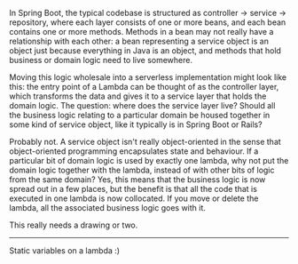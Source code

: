 In Spring Boot, the typical codebase is structured as controller -> service -> repository, where each layer consists of one or more beans, and each bean contains one or more methods. Methods in a bean may not really have a relationship with each other: a bean representing a service object is an object just because everything in Java is an object, and methods that hold business or domain logic need to live somewhere. 

Moving this logic wholesale into a serverless implementation might look like this: the entry point of a Lambda can be thought of as the controller layer, which transforms the data and gives it to a service layer that holds the domain logic. The question: where does the service layer live? Should all the business logic relating to a particular domain be housed together in some kind of service object, like it typically is in Spring Boot or Rails?

Probably not. A service object isn't really object-oriented in the sense that object-oriented programming encapsulates state and behaviour. If a particular bit of domain logic is used by exactly one lambda, why not put the domain logic together with the lambda, instead of with other bits of logic from the same domain? Yes, this means that the business logic is now spread out in a few places, but the benefit is that all the code that is executed in one lambda is now collocated. If you move or delete the lambda, all the associated business logic goes with it.

This really needs a drawing or two.

-----

Static variables on a lambda :)